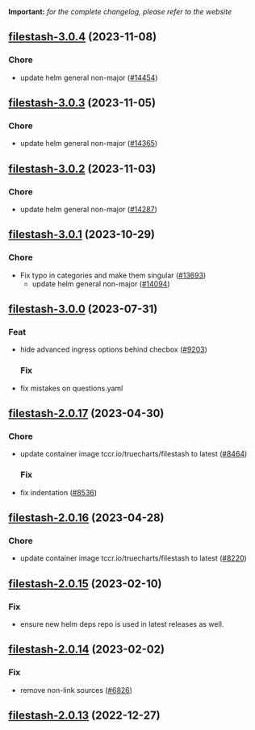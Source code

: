 **Important:**
*for the complete changelog, please refer to the website*




## [filestash-3.0.4](https://github.com/truecharts/charts/compare/filestash-3.0.3...filestash-3.0.4) (2023-11-08)

### Chore

- update helm general non-major ([#14454](https://github.com/truecharts/charts/issues/14454))
  
  


## [filestash-3.0.3](https://github.com/truecharts/charts/compare/filestash-3.0.2...filestash-3.0.3) (2023-11-05)

### Chore

- update helm general non-major ([#14365](https://github.com/truecharts/charts/issues/14365))
  
  


## [filestash-3.0.2](https://github.com/truecharts/charts/compare/filestash-3.0.1...filestash-3.0.2) (2023-11-03)

### Chore

- update helm general non-major ([#14287](https://github.com/truecharts/charts/issues/14287))
  
  


## [filestash-3.0.1](https://github.com/truecharts/charts/compare/filestash-3.0.0...filestash-3.0.1) (2023-10-29)

### Chore

- Fix typo in categories and make them singular ([#13693](https://github.com/truecharts/charts/issues/13693))
  - update helm general non-major ([#14094](https://github.com/truecharts/charts/issues/14094))
  
  




## [filestash-3.0.0](https://github.com/truecharts/charts/compare/filestash-2.0.17...filestash-3.0.0) (2023-07-31)

### Feat

- hide advanced ingress options behind checbox ([#9203](https://github.com/truecharts/charts/issues/9203))
  
  ### Fix

- fix mistakes on questions.yaml
  
  


## [filestash-2.0.17](https://github.com/truecharts/charts/compare/filestash-2.0.16...filestash-2.0.17) (2023-04-30)

### Chore

- update container image tccr.io/truecharts/filestash to latest ([#8464](https://github.com/truecharts/charts/issues/8464))
  
  ### Fix

- fix indentation ([#8536](https://github.com/truecharts/charts/issues/8536))
  
  


## [filestash-2.0.16](https://github.com/truecharts/charts/compare/filestash-2.0.15...filestash-2.0.16) (2023-04-28)

### Chore

- update container image tccr.io/truecharts/filestash to latest ([#8220](https://github.com/truecharts/charts/issues/8220))
  
  


## [filestash-2.0.15](https://github.com/truecharts/charts/compare/filestash-2.0.14...filestash-2.0.15) (2023-02-10)

### Fix

- ensure new helm deps repo is used in latest releases as well.
  
  


## [filestash-2.0.14](https://github.com/truecharts/charts/compare/filestash-2.0.13...filestash-2.0.14) (2023-02-02)

### Fix

- remove non-link sources ([#6826](https://github.com/truecharts/charts/issues/6826))
  
  


## [filestash-2.0.13](https://github.com/truecharts/charts/compare/filestash-2.0.12...filestash-2.0.13) (2022-12-27)
